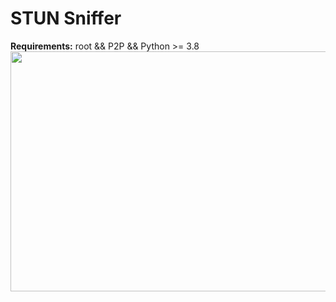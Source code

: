 # STUN Sniffer
**Requirements:** root && P2P && Python >= 3.8
<a href="https://www.youtube.com/watch?v=OLrXcfF5Un8">
 <img src="https://img.youtube.com/vi/OLrXcfF5Un8/maxresdefault.jpg" width="683" height="384" />
</a>